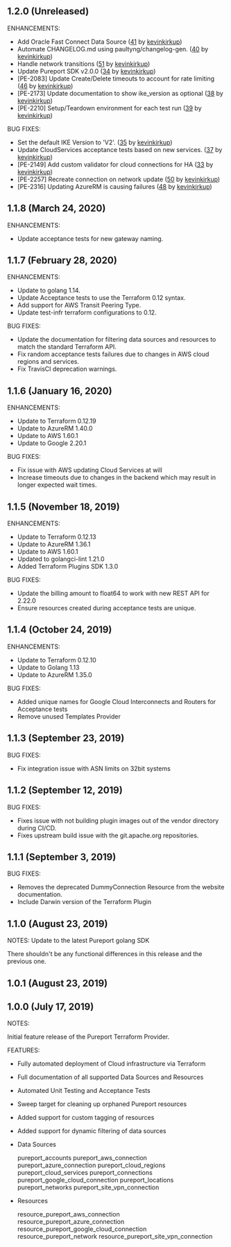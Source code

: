## 1.2.0 (Unreleased)

ENHANCEMENTS:

* Add Oracle Fast Connect Data Source ([41](https://github.com/pureport/terraform-provider-pureport/pull/41) by [kevinkirkup](https://github.com/kevinkirkup))
* Automate CHANGELOG.md using paultyng/changelog-gen. ([40](https://github.com/pureport/terraform-provider-pureport/pull/40) by [kevinkirkup](https://github.com/kevinkirkup))
* Handle network transitions ([51](https://github.com/pureport/terraform-provider-pureport/pull/51) by [kevinkirkup](https://github.com/kevinkirkup))
* Update Pureport SDK v2.0.0 ([34](https://github.com/pureport/terraform-provider-pureport/pull/34) by [kevinkirkup](https://github.com/kevinkirkup))
* [PE-2083] Update Create/Delete timeouts to account for rate limiting ([46](https://github.com/pureport/terraform-provider-pureport/pull/46) by [kevinkirkup](https://github.com/kevinkirkup))
* [PE-2173] Update documentation to show ike_version as optional ([38](https://github.com/pureport/terraform-provider-pureport/pull/38) by [kevinkirkup](https://github.com/kevinkirkup))
* [PE-2210] Setup/Teardown environment for each test run ([39](https://github.com/pureport/terraform-provider-pureport/pull/39) by [kevinkirkup](https://github.com/kevinkirkup))

BUG FIXES:

* Set the default IKE Version to 'V2'. ([35](https://github.com/pureport/terraform-provider-pureport/pull/35) by [kevinkirkup](https://github.com/kevinkirkup))
* Update CloudServices acceptance tests based on new services. ([37](https://github.com/pureport/terraform-provider-pureport/pull/37) by [kevinkirkup](https://github.com/kevinkirkup))
* [PE-2149] Add custom validator for cloud connections for HA ([33](https://github.com/pureport/terraform-provider-pureport/pull/33) by [kevinkirkup](https://github.com/kevinkirkup))
* [PE-2257] Recreate connection on network update ([50](https://github.com/pureport/terraform-provider-pureport/pull/50) by [kevinkirkup](https://github.com/kevinkirkup))
* [PE-2316] Updating AzureRM is causing failures ([48](https://github.com/pureport/terraform-provider-pureport/pull/48) by [kevinkirkup](https://github.com/kevinkirkup))

## 1.1.8 (March 24, 2020)

ENHANCEMENTS:
 * Update acceptance tests for new gateway naming.

## 1.1.7 (February 28, 2020)

ENHANCEMENTS:
 * Update to golang 1.14.
 * Update Acceptance tests to use the Terraform 0.12 syntax.
 * Add support for AWS Transit Peering Type.
 * Update test-infr terraform configurations to 0.12.

BUG FIXES:
 * Update the documentation for filtering data sources and resources
   to match the standard Terraform API.
 * Fix random acceptance tests failures due to changes in AWS cloud regions and services.
 * Fix TravisCI deprecation warnings.

## 1.1.6 (January 16, 2020)

ENHANCEMENTS:
 * Update to Terraform 0.12.19
 * Update to AzureRM 1.40.0
 * Update to AWS 1.60.1
 * Update to Google 2.20.1

BUG FIXES:
 * Fix issue with AWS updating Cloud Services at will
 * Increase timeouts due to changes in the backend which may result in longer expected wait times.

## 1.1.5 (November 18, 2019)

ENHANCEMENTS:
 * Update to Terraform 0.12.13
 * Update to AzureRM 1.36.1
 * Update to AWS 1.60.1
 * Updated to golangci-lint 1.21.0
 * Added Terraform Plugins SDK 1.3.0

BUG FIXES:
 * Update the billing amount to float64 to work with new REST API for 2.22.0
 * Ensure resources created during acceptance tests are unique.

## 1.1.4 (October 24, 2019)

ENHANCEMENTS:
 * Update to Terraform 0.12.10
 * Update to Golang 1.13
 * Update to AzureRM 1.35.0

BUG FIXES:
 * Added unique names for Google Cloud Interconnects and Routers for Acceptance tests
 * Remove unused Templates Provider

## 1.1.3 (September 23, 2019)

BUG FIXES:
 * Fix integration issue with ASN limits on 32bit systems

## 1.1.2 (September 12, 2019)

BUG FIXES:
 * Fixes issue with not building plugin images out of the vendor directory during CI/CD.
 * Fixes upstream build issue with the git.apache.org repositories.

## 1.1.1 (September 3, 2019)

BUG FIXES:
 * Removes the deprecated DummyConnection Resource from the website documentation.
 * Include Darwin version of the Terraform Plugin

## 1.1.0 (August 23, 2019)

NOTES:
Update to the latest Pureport golang SDK

There shouldn't be any functional differences in this release and the previous one.

## 1.0.1 (August 23, 2019)


## 1.0.0 (July 17, 2019)

NOTES:

Initial feature release of the Pureport Terraform Provider.

FEATURES:

 * Fully automated deployment of Cloud infrastructure via Terraform
 * Full documentation of all supported Data Sources and Resources
 * Automated Unit Testing and Acceptance Tests
 * Sweep target for cleaning up orphaned Pureport resources
 * Added support for custom tagging of resources
 * Added support for dynamic filtering of data sources

 * Data Sources

    pureport_accounts
    pureport_aws_connection
    pureport_azure_connection
    pureport_cloud_regions
    pureport_cloud_services
    pureport_connections
    pureport_google_cloud_connection
    pureport_locations
    pureport_networks
    pureport_site_vpn_connection

 * Resources

    resource_pureport_aws_connection
    resource_pureport_azure_connection
    resource_pureport_google_cloud_connection
    resource_pureport_network
    resource_pureport_site_vpn_connection
